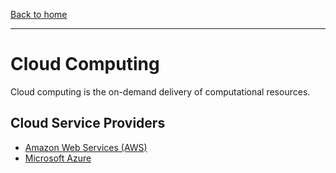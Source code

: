 [Back to home](../README.md)

---

# Cloud Computing

Cloud computing is the on-demand delivery of computational resources.

## Cloud Service Providers

* [Amazon Web Services (AWS)](aws/README.md)
* [Microsoft Azure](azure/README.md)
